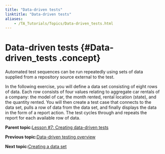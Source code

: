 ```yaml
--- 
title: "Data-driven tests"
linktitle: "Data-driven tests"
aliases: 
    - /TA_Tutorials/Topics/Data-driven_tests.html
---
```

# Data-driven tests {#Data-driven_tests .concept}

Automated test sequences can be run repeatedly using sets of data supplied from a repository source external to the test.

In the following exercise, you will define a data set consisting of eight rows of data. Each row consists of four values relating to aggregate car rentals of a company: the model of car, the month rented, rental location \(state\), and the quantity rented. You will then create a test case that connects to the data set, pulls a row of data from the data set, and finally displays the data in the form of a report action. The test cycles through and repeats the report for each available row of data.

**Parent topic:**[Lesson \#7: Creating data-driven tests](../../TA_Tutorials/Topics/Tutorial_Creating_data-driven_tests.html)

**Previous topic:**[Data-driven testing overview](../../TA_Tutorials/Topics/Data_driven_testing_overview.html)

**Next topic:**[Creating a data set](../../TA_Tutorials/Topics/Creating_a_data_set.html)

